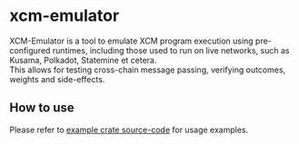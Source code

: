 # xcm-emulator

XCM-Emulator is a tool to emulate XCM program execution using pre-configured runtimes, including those
used to run on live networks, such as Kusama, Polkadot, Statemine et cetera.  
This allows for testing cross-chain message passing, verifying outcomes, weights and side-effects.

## How to use

Please refer to [example crate source-code](example/src/lib.rs) for usage examples.
